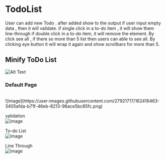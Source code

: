 # TodoList

User can add new Todo .
after added show to the output 
if user input empty data , then it will validate.
if single click in a to-do item , it will show them line-through
if double click in a to-do item, it will remove the element.
By click see all , if there so more than 5 list then users can able to see all.
By clicking eye button it will wrap it again and show scrollbars for more than 5.

<h2>Minify ToDo List</h2>

![Alt Text](https://im4.ezgif.com/tmp/ezgif-4-340495272c.gif)
<h3>Default Page</h3><br/>
![image](https://user-images.githubusercontent.com/27921717/162416463-3405afda-b71f-46eb-8213-98ace5bc85fc.png)

validation<br/>
![image](https://user-images.githubusercontent.com/27921717/162416634-e0cdbeaa-4b76-4e4a-8329-1a7c6c193369.png)

To-do List<br/>
![image](https://user-images.githubusercontent.com/27921717/162417031-e30c31e0-8431-4a9f-8e95-5a68f0f4ed82.png)

Line Through<br/>
![image](https://user-images.githubusercontent.com/27921717/162417119-1d69a744-8507-4c0e-ae47-72c04615cff7.png)

